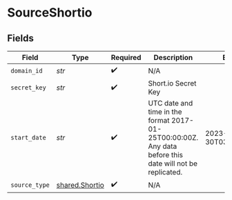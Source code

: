 # SourceShortio


## Fields

| Field                                                                                                   | Type                                                                                                    | Required                                                                                                | Description                                                                                             | Example                                                                                                 |
| ------------------------------------------------------------------------------------------------------- | ------------------------------------------------------------------------------------------------------- | ------------------------------------------------------------------------------------------------------- | ------------------------------------------------------------------------------------------------------- | ------------------------------------------------------------------------------------------------------- |
| `domain_id`                                                                                             | *str*                                                                                                   | :heavy_check_mark:                                                                                      | N/A                                                                                                     |                                                                                                         |
| `secret_key`                                                                                            | *str*                                                                                                   | :heavy_check_mark:                                                                                      | Short.io Secret Key                                                                                     |                                                                                                         |
| `start_date`                                                                                            | *str*                                                                                                   | :heavy_check_mark:                                                                                      | UTC date and time in the format 2017-01-25T00:00:00Z. Any data before this date will not be replicated. | 2023-07-30T03:43:59.244Z                                                                                |
| `source_type`                                                                                           | [shared.Shortio](../../models/shared/shortio.md)                                                        | :heavy_check_mark:                                                                                      | N/A                                                                                                     |                                                                                                         |
